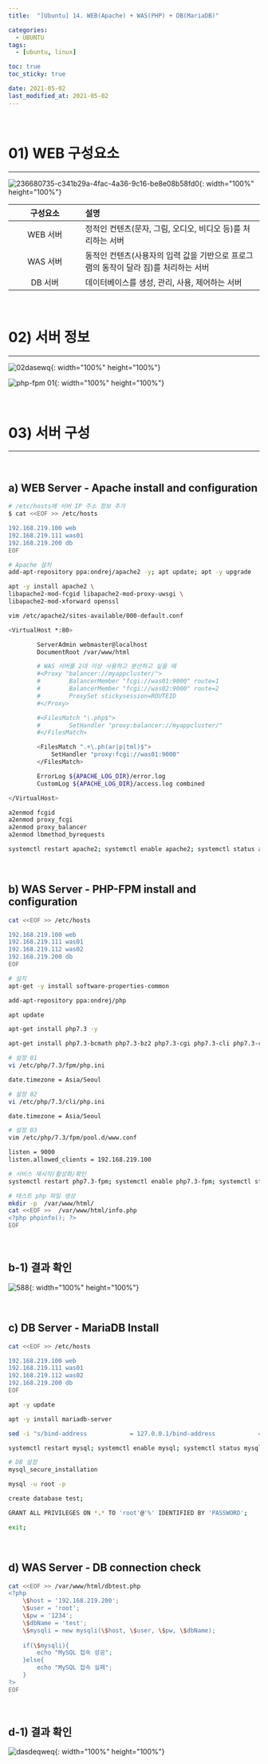 ```yaml
---
title:  "[Ubuntu] 14. WEB(Apache) + WAS(PHP) + DB(MariaDB)" 

categories:
  - UBUNTU
tags:
  - [ubuntu, linux]

toc: true
toc_sticky: true

date: 2021-05-02
last_modified_at: 2021-05-02
---
```

<br>

# 01) WEB 구성요소
---

<style>
table {
    font-size: 12pt;
}
table th:first-of-type {
    width: 5%;
}
table th:nth-of-type(2) {
    width: 15%;
}
table th:nth-of-type(3) {
    width: 50%;
}
table th:nth-of-type(4) {
    width: 30%;
}
big {
    font-size: 15pt;
}
</style>

![236680735-c341b29a-4fac-4a36-9c16-be8e08b58fd0](https://github.com/revenge1005/kubernetes_build_ansible_playbook/assets/42735894/c142c910-a22b-4762-9a3e-679389679540){: width="100%" height="100%"}

|구성요소|설명|
|:---:|:---|
|WEB 서버|정적인 컨텐츠(문자, 그림, 오디오, 비디오 등)를 처리하는 서버|
|WAS 서버|동적인 컨텐츠(사용자의 입력 값을 기반으로 프로그램의 동작이 달라 짐)를 처리하는 서버|
|DB 서버|데이터베이스를 생성, 관리, 사용, 제어하는 서버|

<br>

# 02) 서버 정보
---

![02dasewq](https://user-images.githubusercontent.com/42735894/236681067-c4d9a874-0021-4362-a63d-9034ef8274cb.PNG){: width="100%" height="100%"}

![php-fpm 01](https://user-images.githubusercontent.com/42735894/148756011-f712330c-0f48-44b0-97fa-deea412219b1.PNG){: width="100%" height="100%"}

<br>

# 03) 서버 구성
---

<br>

## a) WEB Server - Apache install and configuration

```bash
# /etc/hosts에 서버 IP 주소 정보 추가
$ cat <<EOF >> /etc/hosts

192.168.219.100 web
192.168.219.111 was01
192.168.219.200 db
EOF
```

```bash
# Apache 설치
add-apt-repository ppa:ondrej/apache2 -y; apt update; apt -y upgrade

apt -y install apache2 \
libapache2-mod-fcgid libapache2-mod-proxy-uwsgi \
libapache2-mod-xforward openssl
```

```bash
vim /etc/apache2/sites-available/000-default.conf

<VirtualHost *:80>

        ServerAdmin webmaster@localhost
        DocumentRoot /var/www/html

        # WAS 서버를 2대 이상 사용하고 분산하고 싶을 때
        #<Proxy "balancer://myappcluster/">
        #        BalancerMember "fcgi://was01:9000" route=1
        #        BalancerMember "fcgi://was02:9000" route=2
        #        ProxySet stickysession=ROUTEID
        #</Proxy>

        #<FilesMatch "\.php$">
        #        SetHandler "proxy:balancer://myappcluster/"
        #</FilesMatch>

        <FilesMatch ".+\.ph(ar|p|tml)$">
		    SetHandler "proxy:fcgi://was01:9000"
	    </FilesMatch>

        ErrorLog ${APACHE_LOG_DIR}/error.log
        CustomLog ${APACHE_LOG_DIR}/access.log combined

</VirtualHost>
```

```bash
a2enmod fcgid 
a2enmod proxy_fcgi
a2enmod proxy_balancer
a2enmod lbmethod_byrequests
```

```bash
systemctl restart apache2; systemctl enable apache2; systemctl status apache2
```

<br>

## b) WAS Server - PHP-FPM install and configuration

```bash
cat <<EOF >> /etc/hosts

192.168.219.100 web
192.168.219.111 was01
192.168.219.112 was02
192.168.219.200 db
EOF
```

```bash
# 설치
apt-get -y install software-properties-common 

add-apt-repository ppa:ondrej/php

apt update

apt-get install php7.3 -y

apt-get install php7.3-bcmath php7.3-bz2 php7.3-cgi php7.3-cli php7.3-common php7.3-curl php7.3-dba php7.3-dev php7.3-enchant php7.3-fpm php7.3-gd php7.3-gmp php7.3-imap php7.3-interbase php7.3-intl php7.3-json php7.3-ldap php7.3-mbstring php7.3-mysql php7.3-mysqlnd php7.3-odbc php7.3-opcache php7.3-pgsql php7.3-phpdbg php7.3-pspell php7.3-readline  php7.3-recode php7.3-snmp php7.3-soap php7.3-sqlite3 php7.3-sybase php7.3-tidy php7.3-xml php7.3-xmlrpc php7.3-zip  php7.3-xsl  -y
```

```bash
# 설정 01
vi /etc/php/7.3/fpm/php.ini

date.timezone = Asia/Seoul

# 설정 02
vi /etc/php/7.3/cli/php.ini

date.timezone = Asia/Seoul

# 설정 03
vim /etc/php/7.3/fpm/pool.d/www.conf

listen = 9000
listen.allowed_clients = 192.168.219.100
```

```bash
# 서비스 재시작/활성화/확인
systemctl restart php7.3-fpm; systemctl enable php7.3-fpm; systemctl status php7.3-fpm
```

```bash
# 테스트 php 파일 생성
mkdir -p  /var/www/html/
cat <<EOF >>  /var/www/html/info.php
<?php phpinfo(); ?>
EOF
```

<br>

## b-1) 결과 확인

![588](https://github.com/revenge1005/WEB-Server-3-Tier-Architecture/assets/42735894/02c220ec-4f84-4227-85d8-de155257b223){: width="100%" height="100%"}

<br>

## c) DB Server - MariaDB Install

```bash
cat <<EOF >> /etc/hosts

192.168.219.100 web
192.168.219.111 was01
192.168.219.112 was02
192.168.219.200 db
EOF
```

```bash
apt -y update

apt -y install mariadb-server
```

```bash
sed -i "s/bind-address            = 127.0.0.1/bind-address            = 0.0.0.0/g" /etc/mysql/mariadb.conf.d/50-server.cnf

systemctl restart mysql; systemctl enable mysql; systemctl status mysql
```

```bash
# DB 설정
mysql_secure_installation
```

```bash
mysql -u root -p

create database test;

GRANT ALL PRIVILEGES ON *.* TO 'root'@'%' IDENTIFIED BY 'PASSWORD';

exit;
```

<br>

## d) WAS Server - DB connection check

```bash
cat <<EOF >> /var/www/html/dbtest.php
<?php
    \$host = '192.168.219.200';
    \$user = 'root';
    \$pw = '1234';
    \$dbName = 'test';
    \$mysqli = new mysqli(\$host, \$user, \$pw, \$dbName);
 
    if(\$mysqli){
        echo "MySQL 접속 성공";
    }else{
        echo "MySQL 접속 실패";
    }
?>
EOF
```

<br>

## d-1) 결과 확인

![dasdeqweq](https://github.com/revenge1005/WEB-Server-3-Tier-Architecture/assets/42735894/7d5b90f6-e556-424a-befa-b30a2fa986f2){: width="100%" height="100%"}
